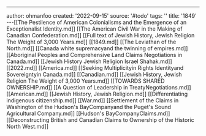 ---
author: ohmanfoo
created: '2022-09-15'
source: '#todo'
tags: ''
title: '1849'
---[[The Pestilence of American Colonialisms and the Emergence of an Exceptionalist Identity.md]]
[[The American Civil War in the Making of Canadian Confederation.md]]
[[Full text of Jewish History, Jewish Religion The Weight of 3,000 Years.md]]
[[1849.md]]
[[The Leviathan of the North.md]]
[[Canada white supremacyand the twinning of empires.md]]
[[Aboriginal Peoples and Comprehensive Land Claims Negotiations in Canada.md]]
[[Jewish History Jewish Religion Israel Shahak.md]]
[[2022.md]]
[[America.md]]
[[Seeking Multiplicityin Rights Identityand Sovereigntyin Canada.md]]
[[Canadian.md]]
[[Jewish History, Jewish Religion The Weight of 3,000 Years.md]]
[[TOWARDS SHARED OWNERSHIP.md]]
[[A Question of Leadership in TreatyNegotiations.md]]
[[American.md]]
[[Jewish History, Jewish Religion.md]]
[[Differentiating indigenous citizenship.md]]
[[War.md]]
[[Settlement of the Claims in Washington of the Hudson's BayCompanyand the Puget's Sound Agricultural Company.md]]
[[Hudson's BayCompanyClaims.md]]
[[Deconstructing British and Canadian Claims to Ownership of the Historic North West.md]]
